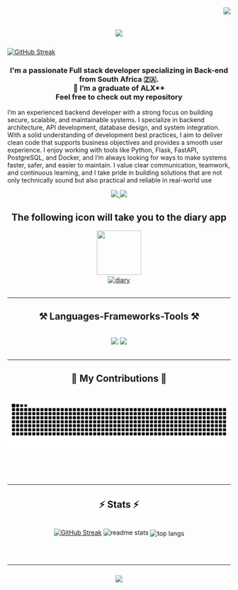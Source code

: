 <img align="right" src="https://visitor-badge.laobi.icu/badge?page_id=TSHIVHENGA-OFHATWA.TSHIVHENGA-OFHATWA" />

<h1 align="center">
    <img src="https://readme-typing-svg.herokuapp.com/?font=Righteous&size=35&center=true&vCenter=true&width=500&height=70&duration=4000&lines=Hi+There!+👋;+I'm+Tshivhenga+Ofhatwa;+Welcome+to+my+GitHub+profile!;" />
</h1><a href="https://git.io/streak-stats"><img src="https://streak-stats.demolab.com?user=TSHIVHENGA-OFHATWA" alt="GitHub Streak" /></a>


<br/>

<div align="center">
    <h3>
        I'm a passionate Full stack developer  specializing in Back-end from South Africa 🇿🇦.<br>
        🔭 I’m a graduate of ALX**<br>
        Feel free to check out my repository
    </h3>
</div>

<p>
    I’m an experienced backend developer with a strong focus on building secure, scalable, and maintainable systems. I specialize in backend architecture, API development, database design, and system integration. With a solid understanding of development best practices, I aim to deliver clean code that supports business objectives and provides a smooth user experience.
    I enjoy working with tools like Python, Flask, FastAPI, PostgreSQL, and Docker, and I’m always looking for ways to make systems faster, safer, and easier to maintain. I value clear communication, teamwork, and continuous learning, and I take pride in building solutions that are not only technically sound but also practical and reliable in real-world use
</p>
<div align="center"> 
  <a href="mailto:tofhatwa@gmail.com" target="_blank">
    <img src="https://img.shields.io/badge/Gmail-333333?style=for-the-badge&logo=gmail&logoColor=red" /> 
  </a>
  <a href="https://www.linkedin.com/in/ofhatwa" target="_blank">
    <img src="https://img.shields.io/badge/LinkedIn-0077B5?style=for-the-badge&logo=linkedin&logoColor=white"target="_blank" />
  </a>
  <h2> The following icon will take you to the diary app</h2>
  <a href="https://x.com/ofhatwaT" target="_blank">
    <img width="100" height="100" src="https://img.icons8.com/color/48/twitterx--v1.png" target="_blank"/>
  </a>
<br/>
  <a href="https://mrtdo.pythonanywhere.com">
    <img width="100" height="100" src="https://img.icons8.com/stickers/100/diary.png" alt="diary"/>
  </a>
            <!--   ## 🛠️ Skills & Tools
            Python | Flask | PostgreSQL | Git | Docker | HTML/CSS | JavaScript
            <a href="https://TSHIVHENGA-OFHATWA.github.io" target="_blank">
                <img src="https://img.shields.io/badge/Portfolio-FF5722?style=for-the-badge&logo=todoist&logoColor=white" target="_blank" /> <!-- sqlite, safari, google-chrome are other good icon options -->
</div>

<br/>
<hr/>

<h2 align="center">⚒️ Languages-Frameworks-Tools ⚒️</h2>
    <br/>
    <div align="center">
        <img src="https://skillicons.dev/icons?i=html,css,vscode,github,figma,git" />
        <img src="https://skillicons.dev/icons?i=python,javascript,c,mysql," /><br>
    </div>

<br/>

<hr/>

<div align="center">
  <h2>🐍 My Contributions 🐍</h2>
  <br>
  <img alt="snake eating my contributions" src="https://raw.githubusercontent.com/TSHIVHENGA-OFHATWA/TSHIVHENGA-OFHATWA/output/github-contribution-grid-snake.svg" />
  
  <br/><br/><br/>
</div>

<hr/>

<h2 align="center">⚡ Stats ⚡</h2>
<br>
<div align=center>
<!--     <img src="https://streak-stats.demolab.com/?user=TSHIVHENGA-OFHATWA&theme=react&border_radius=10" alt=" streak stats"> -->
  <a href="https://git.io/streak-stats"><img src="https://streak-stats.demolab.com?user=TSHIVHENGA-OFHATWA" alt="GitHub Streak" /></a>
  <img width=390 src="https://github-readme-stats.vercel.app/api?username=TSHIVHENGA-OFHATWA&count_private=true&show_icons=true&theme=react&rank_icon=github&border_radius=10" alt="readme stats" />

  <img width=325 align="center" src="https://github-readme-Stats.vercel.app/api/top-langs/?username=TSHIVHENGA-OFHATWA&hide=HTML&langs_count=8&layout=compact&theme=react&border_radius=10&size_weight=0.5&count_weight=0.5&exclude_repo=github-readme-stats" alt="top langs" />
</div>

<br/><br/>
<hr/>

<h3 align="center">
    <img src="https://readme-typing-svg.herokuapp.com/?font=Righteous&size=25&center=true&vCenter=true&width=500&height=70&duration=4000&lines=Thanks+for+visiting!+✌️;+Shoot+me+a+message+on+Linkedin!;I'm+always+down+to+collab+:)">
</h3>
